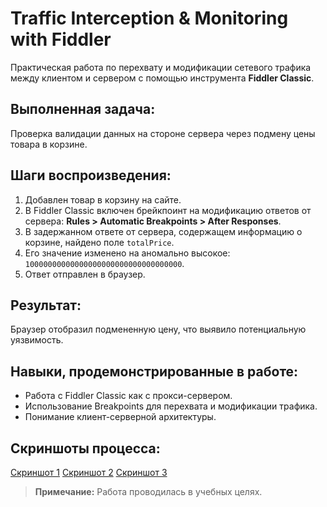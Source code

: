 # Traffic Interception & Monitoring with Fiddler

Практическая работа по перехвату и модификации сетевого трафика между клиентом и сервером с помощью инструмента **Fiddler Classic**.

## Выполненная задача:
Проверка валидации данных на стороне сервера через подмену цены товара в корзине.

## Шаги воспроизведения:
1.  Добавлен товар в корзину на сайте.
2.  В Fiddler Classic включен брейкпоинт на модификацию ответов от сервера: **Rules > Automatic Breakpoints > After Responses**.
3.  В задержанном ответе от сервера, содержащем информацию о корзине, найдено поле `totalPrice`.
4.  Его значение изменено на аномально высокое: `10000000000000000000000000000000000`.
5.  Ответ отправлен в браузер.

## Результат:
Браузер отобразил подмененную цену, что выявило потенциальную уязвимость.

## Навыки, продемонстрированные в работе:
- Работа с Fiddler Classic как с прокси-сервером.
- Использование Breakpoints для перехвата и модификации трафика.
- Понимание клиент-серверной архитектуры.

## Скриншоты процесса:
[Скриншот 1](traffic-interception-fiddler/scrin1.png)
[Скриншот 2](traffic-interception-fiddler/scrin2.png)
[Скриншот 3](traffic-interception-fiddler/scrin3.png)

> **Примечание:** Работа проводилась в учебных целях.
